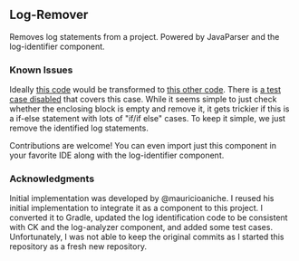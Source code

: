 Log-Remover
-----------

Removes log statements from a project.
Powered by JavaParser and the log-identifier component.

### Known Issues

Ideally [this code](https://github.com/jeandersonbc/predictive-method-logging/blob/master/log-remover/src/test/resources/fixture/RecursiveRemovalTest2.java) would be transformed to [this other code](https://github.com/jeandersonbc/predictive-method-logging/blob/master/log-remover/src/test/resources/expected/RecursiveRemovalTest2.java).
There is [a test case disabled](https://github.com/jeandersonbc/predictive-method-logging/blob/794c694753fcd9dacd59f732612edae15fa8b232/log-remover/src/test/java/nl/tudelft/serg/RecursiveRemovalTest.java#L30) that covers this case.
While it seems simple to just check whether the enclosing block is empty and remove it, it gets
trickier if this is a if-else statement with lots of "if/if else" cases.
To keep it simple, we just remove the identified log statements.

Contributions are welcome! You can even import just this component in your favorite IDE along with the log-identifier component.

### Acknowledgments

Initial implementation was developed by @mauricioaniche.
I reused his initial implementation to integrate it as a component to this project.
I converted it to Gradle, updated the log identification code to be consistent with CK and the log-analyzer component, and added some test cases.
Unfortunately, I was not able to keep the original commits as I started this repository as a fresh new repository.

